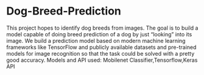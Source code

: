 # Dog-Breed-Prediction
This project hopes to identify dog breeds from images. The goal is to build a model capable of doing breed prediction of a dog by just “looking” into its image. We build a prediction model based on modern machine learning frameworks like TensorFlow and publicly available datasets and pre-trained models for image recognition so that the task could be solved with a pretty good accuracy.
Models and API used: Mobilenet Classifier,Tensorflow,Keras API
